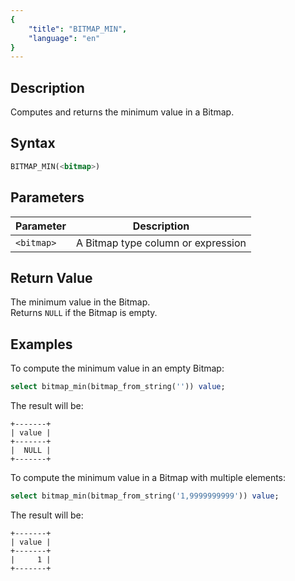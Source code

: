 ```yaml
---
{
    "title": "BITMAP_MIN",
    "language": "en"
}
---
```


## Description

Computes and returns the minimum value in a Bitmap.

## Syntax

```sql
BITMAP_MIN(<bitmap>)
```

## Parameters

| Parameter  | Description                     |
|------------|---------------------------------|
| `<bitmap>` | A Bitmap type column or expression |

## Return Value

The minimum value in the Bitmap.  
Returns `NULL` if the Bitmap is empty.

## Examples

To compute the minimum value in an empty Bitmap:

```sql
select bitmap_min(bitmap_from_string('')) value;
```

The result will be:

```text
+-------+
| value |
+-------+
|  NULL |
+-------+
```

To compute the minimum value in a Bitmap with multiple elements:

```sql
select bitmap_min(bitmap_from_string('1,9999999999')) value;
```

The result will be:

```text
+-------+
| value |
+-------+
|     1 |
+-------+
```
